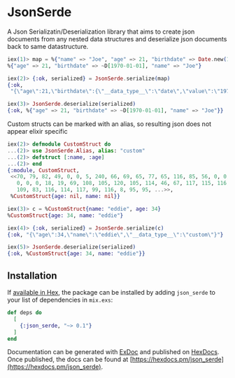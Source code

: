 # JsonSerde

A Json Serializatin/Deserialization library that aims to create json documents from any
nested data structures and deserialize json documents back to same datastructure.

```elixir
iex(1)> map = %{"name" => "Joe", "age" => 21, "birthdate" => Date.new(1970, 1, 1) |> elem(1)}
%{"age" => 21, "birthdate" => ~D[1970-01-01], "name" => "Joe"}

iex(2)> {:ok, serialized} = JsonSerde.serialize(map)
{:ok,
 "{\"age\":21,\"birthdate\":{\"__data_type__\":\"date\",\"value\":\"1970-01-01\"},\"name\":\"Joe\"}"}

iex(3)> JsonSerde.deserialize(serialized)
{:ok, %{"age" => 21, "birthdate" => ~D[1970-01-01], "name" => "Joe"}}
```

Custom structs can be marked with an alias, so resulting json does not appear elixir specific
```elixir
iex(2)> defmodule CustomStruct do
...(2)> use JsonSerde.Alias, alias: "custom"
...(2)> defstruct [:name, :age]
...(2)> end
{:module, CustomStruct,
 <<70, 79, 82, 49, 0, 0, 5, 240, 66, 69, 65, 77, 65, 116, 85, 56, 0, 0, 0, 189,
   0, 0, 0, 18, 19, 69, 108, 105, 120, 105, 114, 46, 67, 117, 115, 116, 111,
   109, 83, 116, 114, 117, 99, 116, 8, 95, 95, ...>>,
 %CustomStruct{age: nil, name: nil}}

iex(3)> c = %CustomStruct{name: "eddie", age: 34}
%CustomStruct{age: 34, name: "eddie"}

iex(4)> {:ok, serialized} = JsonSerde.serialize(c)
{:ok, "{\"age\":34,\"name\":\"eddie\",\"__data_type__\":\"custom\"}"}

iex(5)> JsonSerde.deserialize(serialized)
{:ok, %CustomStruct{age: 34, name: "eddie"}}
```


## Installation

If [available in Hex](https://hex.pm/docs/publish), the package can be installed
by adding `json_serde` to your list of dependencies in `mix.exs`:

```elixir
def deps do
  [
    {:json_serde, "~> 0.1"}
  ]
end
```

Documentation can be generated with [ExDoc](https://github.com/elixir-lang/ex_doc)
and published on [HexDocs](https://hexdocs.pm). Once published, the docs can
be found at [https://hexdocs.pm/json_serde](https://hexdocs.pm/json_serde).

